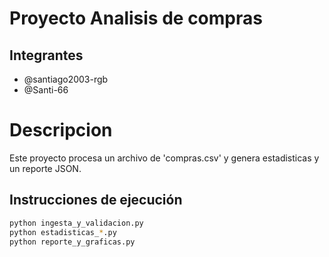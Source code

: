 # Proyecto Analisis de compras

## Integrantes
- @santiago2003-rgb
- @Santi-66

# Descripcion
Este proyecto procesa un archivo de 'compras.csv' y genera estadisticas y un reporte JSON.

## Instrucciones de ejecución
```bash
python ingesta_y_validacion.py
python estadisticas_*.py
python reporte_y_graficas.py